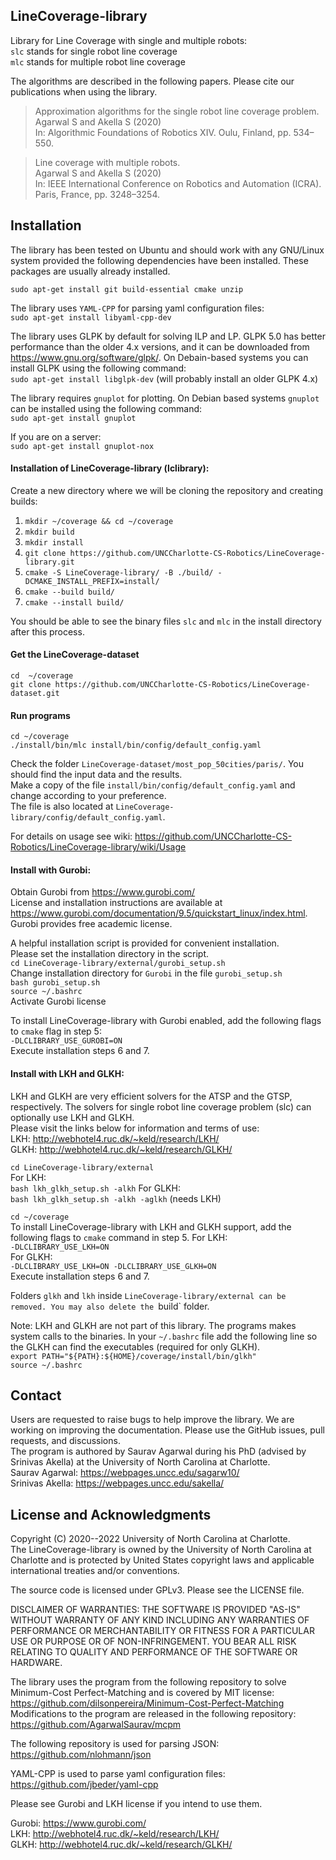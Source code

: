 ## LineCoverage-library
Library for Line Coverage with single and multiple robots:  
`slc` stands for single robot line coverage  
`mlc` stands for multiple robot line coverage

The algorithms are described in the following papers. Please cite our publications when using the library.

> Approximation algorithms for the single robot line coverage problem.  
> Agarwal S and Akella S (2020)  
> In: Algorithmic Foundations of Robotics XIV. Oulu, Finland, pp. 534–550.

> Line coverage with multiple robots.  
> Agarwal S and Akella S (2020)  
> In: IEEE International Conference on Robotics and Automation (ICRA). Paris, France, pp. 3248–3254.


## Installation
The library has been tested on Ubuntu and should work with any GNU/Linux system provided the following dependencies have been installed.
These packages are usually already installed.

`sudo apt-get install git build-essential cmake unzip`

The library uses `YAML-CPP` for parsing yaml configuration files:  
`sudo apt-get install libyaml-cpp-dev`

The library uses GLPK by default for solving ILP and LP. GLPK 5.0 has better performance than the older 4.x versions, and it can be downloaded from https://www.gnu.org/software/glpk/. On Debain-based systems you can install GLPK  using the following command:  
`sudo apt-get install libglpk-dev` (will probably install an older GLPK 4.x)

The library requires `gnuplot` for plotting. On Debian based systems `gnuplot` can be installed using the following command:  
`sudo apt-get install gnuplot`

If you are on a server:  
`sudo apt-get install gnuplot-nox`

#### Installation of LineCoverage-library (lclibrary):

Create a new directory where we will be cloning the repository and creating builds:

1. `mkdir ~/coverage && cd ~/coverage`   
2. `mkdir build`  
3. `mkdir install`  
4. `git clone https://github.com/UNCCharlotte-CS-Robotics/LineCoverage-library.git`    
5. `cmake -S LineCoverage-library/ -B ./build/ -DCMAKE_INSTALL_PREFIX=install/`  
6. `cmake --build build/`  
7. `cmake --install build/`  

You should be able to see the binary files `slc` and `mlc` in the install directory after this process.

#### Get the LineCoverage-dataset
`cd  ~/coverage`  
`git clone https://github.com/UNCCharlotte-CS-Robotics/LineCoverage-dataset.git`  

#### Run programs
`cd ~/coverage`  
`./install/bin/mlc install/bin/config/default_config.yaml`

Check the folder `LineCoverage-dataset/most_pop_50cities/paris/`. You should find the input data and the results.  
Make a copy of the file `install/bin/config/default_config.yaml` and change according to your preference.  
The file is also located at `LineCoverage-library/config/default_config.yaml`.

For details on usage see wiki: https://github.com/UNCCharlotte-CS-Robotics/LineCoverage-library/wiki/Usage

#### Install with Gurobi:
Obtain Gurobi from https://www.gurobi.com/  
License and installation instructions are available at https://www.gurobi.com/documentation/9.5/quickstart_linux/index.html. Gurobi provides free academic license.  

A helpful installation script is provided for convenient installation.  
Please set the installation directory in the script.  
`cd LineCoverage-library/external/gurobi_setup.sh`  
Change installation directory for `Gurobi` in the file `gurobi_setup.sh`  
`bash gurobi_setup.sh`  
`source ~/.bashrc`  
Activate Gurobi license

To install LineCoverage-library with Gurobi enabled, add the following flags to `cmake` flag in step 5:  
`-DLCLIBRARY_USE_GUROBI=ON`  
Execute installation steps 6 and 7.

#### Install with LKH and GLKH:

LKH and GLKH are very efficient solvers for the ATSP and the GTSP, respectively. The solvers for single robot line coverage problem (slc) can optionally use LKH and GLKH.  
Please visit the links below for information and terms of use:  
LKH: http://webhotel4.ruc.dk/~keld/research/LKH/  
GLKH: http://webhotel4.ruc.dk/~keld/research/GLKH/  

`cd LineCoverage-library/external`  
For LKH:  
`bash lkh_glkh_setup.sh -alkh`
For GLKH:  
`bash lkh_glkh_setup.sh -alkh -aglkh` (needs LKH)

`cd ~/coverage`  
To install LineCoverage-library with LKH and GLKH support, add the following flags to `cmake` command in step 5.
For LKH:  
`-DLCLIBRARY_USE_LKH=ON`  
For GLKH:  
`-DLCLIBRARY_USE_LKH=ON -DLCLIBRARY_USE_GLKH=ON`  
Execute installation steps 6 and 7.

Folders `glkh` and `lkh` inside `LineCoverage-library/external can be removed. You may also delete the `build` folder.

Note: LKH and GLKH are not part of this library. The programs makes system calls to the binaries.
In your `~/.bashrc` file add the following line so the GLKH can find the executables (required for only GLKH).  
`export PATH="${PATH}:${HOME}/coverage/install/bin/glkh"`  
`source ~/.bashrc`

## Contact
Users are requested to raise bugs to help improve the library. We are working on improving the documentation. Please use the GitHub issues, pull requests, and discussions.  
The program is authored by Saurav Agarwal during his PhD (advised by Srinivas Akella) at the University of North Carolina at Charlotte.  
Saurav Agarwal: https://webpages.uncc.edu/sagarw10/  
Srinivas Akella: https://webpages.uncc.edu/sakella/

## License and Acknowledgments
Copyright (C) 2020--2022 University of North Carolina at Charlotte.  
The LineCoverage-library is owned by the University of North Carolina at Charlotte and is protected by United States copyright laws and applicable international treaties and/or conventions.

The source code is licensed under GPLv3. Please see the LICENSE file.

DISCLAIMER OF WARRANTIES: THE SOFTWARE IS PROVIDED "AS-IS" WITHOUT WARRANTY OF ANY KIND INCLUDING ANY WARRANTIES OF PERFORMANCE OR MERCHANTABILITY OR FITNESS FOR A PARTICULAR USE OR PURPOSE OR OF NON-INFRINGEMENT. YOU BEAR ALL RISK RELATING TO QUALITY AND PERFORMANCE OF THE SOFTWARE OR HARDWARE.

The library uses the program from the following repository to solve Minimum-Cost Perfect-Matching and is covered by MIT license:  
https://github.com/dilsonpereira/Minimum-Cost-Perfect-Matching  
Modifications to the program are released in the following repository:  
https://github.com/AgarwalSaurav/mcpm

The following repository is used for parsing JSON:  
https://github.com/nlohmann/json

YAML-CPP is used to parse yaml configuration files:  
https://github.com/jbeder/yaml-cpp

Please see Gurobi and LKH license if you intend to use them.

Gurobi: https://www.gurobi.com/  
LKH: http://webhotel4.ruc.dk/~keld/research/LKH/  
GLKH: http://webhotel4.ruc.dk/~keld/research/GLKH/  
